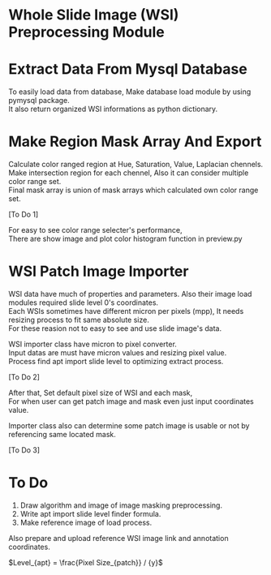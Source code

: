 # Whole Slide Image (WSI) Preprocessing Module
   

Extract Data From Mysql Database
===========
To easily load data from database, Make database load module by using pymysql package.   
It also return organized WSI informations as python dictionary.   
   
Make Region Mask Array And Export
===========
Calculate color ranged region at Hue, Saturation, Value, Laplacian chennels.   
Make intersection region for each chennel, Also it can consider multiple color range set.   
Final mask array is union of mask arrays which calculated own color range set.   
   
[To Do 1]   
   
For easy to see color range selecter's performance,   
There are show image and plot color histogram function in preview.py   
   
WSI Patch Image Importer
===========
WSI data have much of properties and parameters. Also their image load modules required slide level 0's coordinates.   
Each WSIs sometimes have different micron per pixels (mpp), It needs resizing process to fit same absolute size.   
For these reasion not to easy to see and use slide image's data.   
   
WSI importer class have micron to pixel converter.   
Input datas are must have micron values and resizing pixel value.   
Process find apt import slide level to optimizing extract process.   
   
[To Do 2]   
   
After that, Set default pixel size of WSI and each mask,   
For when user can get patch image and mask even just input coordinates value.   
   
Importer class also can determine some patch image is usable or not by referencing same located mask.   
   
[To Do 3]   
   
To Do
===========
1. Draw algorithm and image of image masking preprocessing.
2. Write apt import slide level finder formula.
3. Make reference image of load process.
   
Also prepare and upload reference WSI image link and annotation coordinates.

$Level_{apt} = \frac{Pixel Size_{patch}} / {y}$
